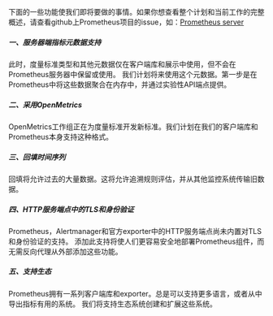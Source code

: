 下面的一些功能使我们即将要做的事情。如果你想查看整个计划和当前工作的完整概述，请查看github上Prometheus项目的issue，如：[Prometheus server](https://github.com/prometheus/prometheus/issues)

##### 一、服务器端指标元数据支持
此时，度量标准类型和其他元数据仅在客户端库和展示中使用，但不会在Prometheus服务器中保留或使用。 我们计划将来使用这个元数据。第一步是在Prometheus中将这些数据聚合在内存中，并通过实验性API端点提供。

##### 二、采用OpenMetrics
OpenMetrics工作组正在为度量标准开发新标准。我们计划在我们的客户端库和Prometheus本身支持这种格式。

##### 三、回填时间序列
回填将允许过去的大量数据。这将允许追溯规则评估，并从其他监控系统传输旧数据。

##### 四、HTTP服务端点中的TLS和身份验证
Prometheus，Alertmanager和官方exporter中的HTTP服务端点尚未内置对TLS和身份验证的支持。 添加此支持将使人们更容易安全地部署Prometheus组件，而无需反向代理从外部添加这些功能。

##### 五、支持生态
Prometheus拥有一系列客户端库和exporter。总是可以支持更多语言，或者从中导出指标有用的系统。 我们将支持生态系统创建和扩展这些系统。

